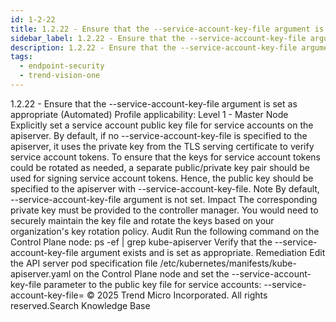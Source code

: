```yaml
---
id: 1-2-22
title: 1.2.22 - Ensure that the --service-account-key-file argument is set as appropriate (Automated)
sidebar_label: 1.2.22 - Ensure that the --service-account-key-file argument is set as appropriate (Automated)
description: 1.2.22 - Ensure that the --service-account-key-file argument is set as appropriate (Automated)
tags:
  - endpoint-security
  - trend-vision-one
---
```


 1.2.22 - Ensure that the --service-account-key-file argument is set as appropriate (Automated) Profile applicability: Level 1 - Master Node Explicitly set a service account public key file for service accounts on the apiserver. By default, if no --service-account-key-file is specified to the apiserver, it uses the private key from the TLS serving certificate to verify service account tokens. To ensure that the keys for service account tokens could be rotated as needed, a separate public/private key pair should be used for signing service account tokens. Hence, the public key should be specified to the apiserver with --service-account-key-file. Note By default, --service-account-key-file argument is not set. Impact The corresponding private key must be provided to the controller manager. You would need to securely maintain the key file and rotate the keys based on your organization's key rotation policy. Audit Run the following command on the Control Plane node: ps -ef | grep kube-apiserver Verify that the --service-account-key-file argument exists and is set as appropriate. Remediation Edit the API server pod specification file /etc/kubernetes/manifests/kube-apiserver.yaml on the Control Plane node and set the --service-account-key-file parameter to the public key file for service accounts: --service-account-key-file=<filename> © 2025 Trend Micro Incorporated. All rights reserved.Search Knowledge Base